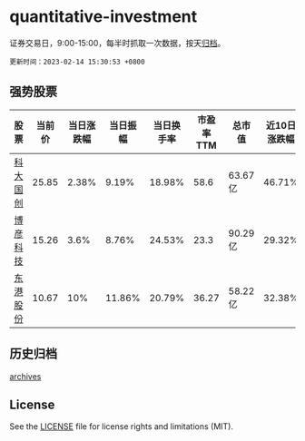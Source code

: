 # quantitative-investment

证券交易日，9:00-15:00，每半时抓取一次数据，按天[归档](archives)。

`更新时间：2023-02-14 15:30:53 +0800`

## 强势股票

|股票|当前价|当日涨跌幅|当日振幅|当日换手率|市盈率TTM|总市值|近10日涨跌幅|
|----|----|----|----|----|----|----|----|
|[科大国创](https://xueqiu.com/S/SZ300520)|25.85|2.38%|9.19%|18.98%|58.6|63.67亿|46.71%|
|[博彦科技](https://xueqiu.com/S/SZ002649)|15.26|3.6%|8.76%|24.53%|23.3|90.29亿|29.32%|
|[东港股份](https://xueqiu.com/S/SZ002117)|10.67|10%|11.86%|20.79%|36.27|58.22亿|32.38%|

## 历史归档

[archives](archives)

## License

See the [LICENSE](LICENSE) file for license rights and limitations (MIT).